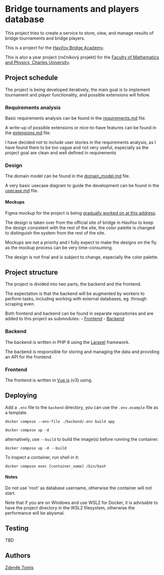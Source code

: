 
# Bridge tournaments and players database

This project tries to create a service to store, view, and manage results of bridge tournaments and bridge players.

This is a project for the [Havířov Bridge Academy](https://www.bridzhavirov.cz/).

This is also a year project (ročníkový projekt) for the [Faculty of Mathematics and Physics, Charles University](https://www.mff.cuni.cz/en).

## Project schedule

The project is being developed iteratively, the main goal is to implement tournament and player functionality, and possible extensions will follow.

### Requirements analysis

Basic requirements analysis can be found in the [requirements.md](analysis/requirements.md) file.

A write-up of possible extensions or nice-to-have features can be found in the [extensions.md](analysis/extensions.md) file.

I have decided not to include user stories in the requirements analysis, as I have found them to be too vague and not very useful, especially as the project goal are clean and well defined in requirements

### Design

The domain model can be found in the [domain_model.md](design/domain_model.md) file.

A very basic usecase diagram to guide the development can be found in the [usecase.md](design/usecase.md) file.

#### Mockups
Figma mockup for the project is being [gradually worked on at this address](https://www.figma.com/file/7viqnEaCt7VbuPwxjV9PUJ/matrikabs?node-id=102%3A644&t=disWhiQWDYSMkD8x-1).

The design is taken over from the official site of bridge in Havířov to keep the design consistent with the rest of the site, the color palette is changed to distinguish the system from the rest of the site.

Mockups are not a priority and I fully expect to make the designs on the fly as the mockup process can be very time-consuming.

The design is not final and is subject to change, especially the color palette.


## Project structure

The project is divided into two parts, the backend and the frontend.

The expectation is that the backend will be augmented by workers to perform tasks, including working with external databases, eg. through scraping even.

Both frontend and backend can be found in separate repositories and are added to this project as submodules:
    - [Frontend](https://github.com/zdenecek/matrikabs-front)
    - [Backend](https://github.com/zdenecek/matrikabs)

### Backend

The backend is written in PHP 8 using the [Laravel](https://laravel.com/) framework.

The backend is responsible for storing and managing the data and providing an API for the frontend.

### Frontend

The frontend is written in [Vue.js](https://vuejs.org/) (v3) using.

## Deploying


Add a `.env` file to the `backend` directory, you can use the `.env.example` file as a template.

```
docker compose --env-file ./backend/.env build app
```

```
docker compose up -d
```

alternatively, use `--build` to build the image(s) before running the container.

```
docker compose up -d --build 
```

To inspect a container, run shell in it:
```
docker compose exec [container_name] /bin/bash

```

#### Notes

Do not use 'root' as database username, otherwise the container will not start.

Note that if you are on Windows and use WSL2 for Docker, it is advisable to have the project directory in the WSL2 filesystem, otherwise the performance will be abysmal.

## Testing

TBD

## Authors 
[Zdeněk Tomis](https://zdenektomis.eu)